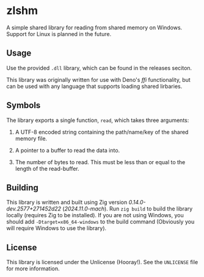 # zlshm

A simple shared library for reading from shared memory on Windows. Support for Linux is planned in the future.

## Usage

Use the provided `.dll` library, which can be found in the releases seciton.

This library was originally written for use
with Deno's _ffi_ functionality, but can be used with any language that supports loading shared lirbaries.

## Symbols

The library exports a single function, `read`, which takes three arguments:

1. A UTF-8 encoded string containing the path/name/key of the shared memory file.

2. A pointer to a buffer to read the data into.

3. The number of bytes to read. This must be less than or equal to the length of the read-buffer.

## Building

This library is written and built using Zig version _0.14.0-dev.2577+271452d22_ (_2024.11.0-mach_).
Run `zig build` to build the library locally (requires Zig to be installed). If you are not using Windows,
you should add `-Dtarget=x86_64-windows` to the build command (Obviously you will require Windows to use the library).

## License

This library is licensed under the Unlicense (Hooray!). See the `UNLICENSE` file for more information.
